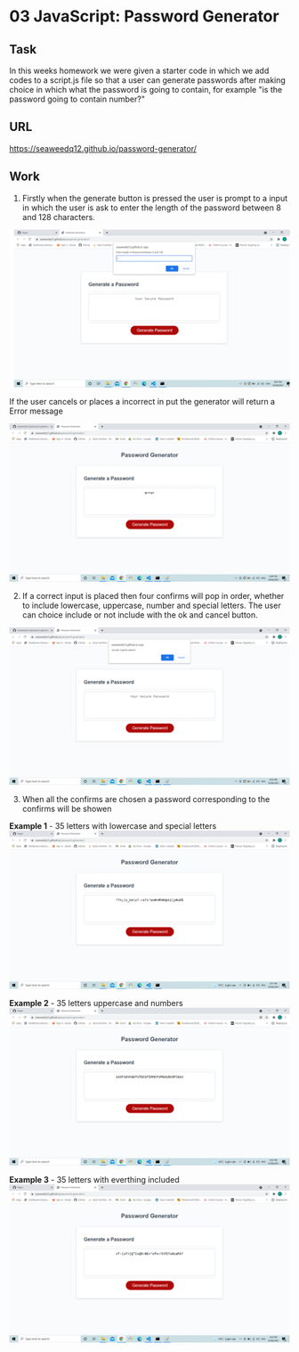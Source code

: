 # 03 JavaScript: Password Generator

## Task

In this weeks homework we were given a starter code in which we add codes to a script.js file so that a user can generate passwords after making choice in which what the password is going to contain, for example "is the password going to contain number?"

## URL

https://seaweedq12.github.io/password-generator/

## Work

1. Firstly when the generate button is pressed the user is prompt to a input in which the user is ask to enter the length of the password between 8 and 128 characters.

![prompt](./assets/images/prompt.png)

If the user cancels or places a incorrect in put the generator will return a Error message

![error](./assets/images/error.png)

2. If a correct input is placed then four confirms will pop in order, whether to include lowercase, uppercase, number and special letters. The user can choice include or not include with the ok and cancel button.

![confirmcap](./assets/images/confirmcap.png)

3. When all the confirms are chosen a password corresponding to the confirms will be showen

**Example 1** - 35 letters with lowercase and special letters
![example1](./assets/images/example1.png)

**Example 2** - 35 letters uppercase and numbers 
![example2](./assets/images/example2.png)

**Example 3** - 35 letters with everthing included
![example3](./assets/images/example3.png)
